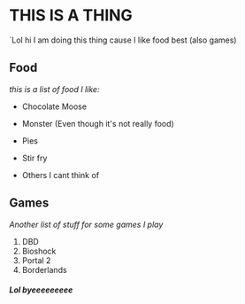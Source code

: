 # THIS IS A THING

`Lol hi I am doing this thing cause I like food best (also games)

## Food

*this is a list of food I like:*
+ Chocolate Moose
- Monster (Even though it's not really food)
+ Pies
- Stir fry
+ Others I cant think of

## Games

*Another list of stuff for some games I play*
1. DBD
2. Bioshock
3. Portal 2
4. Borderlands

##### *Lol byeeeeeeeee*